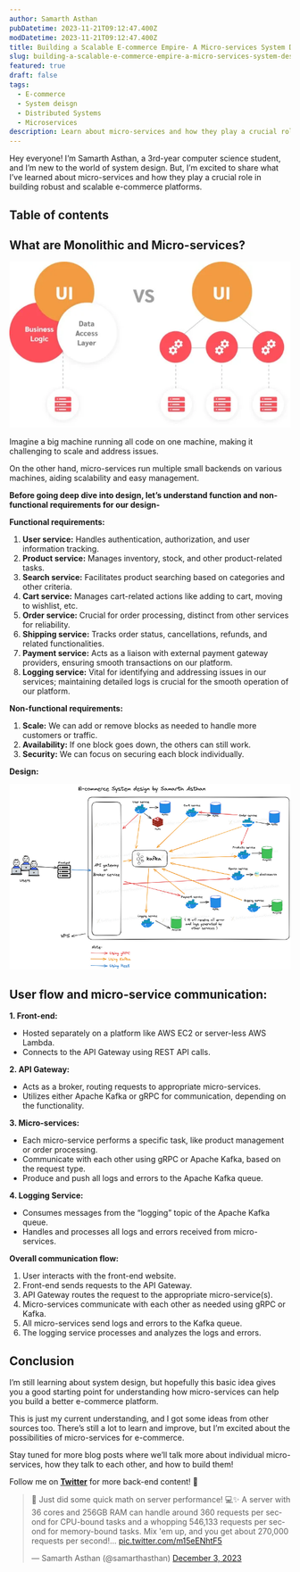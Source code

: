 ```yaml
---
author: Samarth Asthan
pubDatetime: 2023-11-21T09:12:47.400Z
modDatetime: 2023-11-21T09:12:47.400Z
title: Building a Scalable E-commerce Empire- A Micro-services System Design Approach
slug: building-a-scalable-e-commerce-empire-a-micro-services-system-design-approach
featured: true
draft: false
tags:
  - E-commerce
  - System deisgn
  - Distributed Systems
  - Microservices
description: Learn about micro-services and how they play a crucial role in building robust and scalable e-commerce platforms.
---
```


Hey everyone! I’m Samarth Asthan, a 3rd-year computer science student, and I’m new to the world of system design. But, I’m excited to share what I’ve learned about micro-services and how they play a crucial role in building robust and scalable e-commerce platforms.

## Table of contents

## What are Monolithic and Micro-services?

![monolithic-and-micro-services](./monolithic-and-micro-services.webp)

Imagine a big machine running all code on one machine, making it challenging to scale and address issues.

On the other hand, micro-services run multiple small backends on various machines, aiding scalability and easy management.

**Before going deep dive into design, let’s understand function and non-functional requirements for our design-**

**Functional requirements:**

1.  **User service:** Handles authentication, authorization, and user information tracking.
2.  **Product service:** Manages inventory, stock, and other product-related tasks.
3.  **Search service:** Facilitates product searching based on categories and other criteria.
4.  **Cart service:** Manages cart-related actions like adding to cart, moving to wishlist, etc.
5.  **Order service:** Crucial for order processing, distinct from other services for reliability.
6.  **Shipping service:** Tracks order status, cancellations, refunds, and related functionalities.
7.  **Payment service:** Acts as a liaison with external payment gateway providers, ensuring smooth transactions on our platform.
8.  **Logging service:** Vital for identifying and addressing issues in our services; maintaining detailed logs is crucial for the smooth operation of our platform.

**Non-functional requirements:**

1.  **Scale:** We can add or remove blocks as needed to handle more customers or traffic.
2.  **Availability:** If one block goes down, the others can still work.
3.  **Security:** We can focus on securing each block individually.

**Design:**

![e-commerce-system-design](./e-commerce-system-design.png)

## User flow and micro-service communication:

**1\. Front-end:**

- Hosted separately on a platform like AWS EC2 or server-less AWS Lambda.
- Connects to the API Gateway using REST API calls.

**2\. API Gateway:**

- Acts as a broker, routing requests to appropriate micro-services.
- Utilizes either Apache Kafka or gRPC for communication, depending on the functionality.

**3\. Micro-services:**

- Each micro-service performs a specific task, like product management or order processing.
- Communicate with each other using gRPC or Apache Kafka, based on the request type.
- Produce and push all logs and errors to the Apache Kafka queue.

**4\. Logging Service:**

- Consumes messages from the “logging” topic of the Apache Kafka queue.
- Handles and processes all logs and errors received from micro-services.

**Overall communication flow:**

1.  User interacts with the front-end website.
2.  Front-end sends requests to the API Gateway.
3.  API Gateway routes the request to the appropriate micro-service(s).
4.  Micro-services communicate with each other as needed using gRPC or Kafka.
5.  All micro-services send logs and errors to the Kafka queue.
6.  The logging service processes and analyzes the logs and errors.

## Conclusion

I’m still learning about system design, but hopefully this basic idea gives you a good starting point for understanding how micro-services can help you build a better e-commerce platform.

This is just my current understanding, and I got some ideas from other sources too. There’s still a lot to learn and improve, but I’m excited about the possibilities of micro-services for e-commerce.

Stay tuned for more blog posts where we’ll talk more about individual micro-services, how they talk to each other, and how to build them!

Follow me on [**Twitter**](https://twitter.com/samarthasthan) for more back-end content! 🚀

<blockquote class="twitter-tweet"><p lang="en" dir="ltr">🚀 Just did some quick math on server performance! 💻✨ A server with 36 cores and 256GB RAM can handle around 360 requests per second for CPU-bound tasks and a whopping 546,133 requests per second for memory-bound tasks. Mix &#39;em up, and you get about 270,000 requests per second!… <a href="https://t.co/m15eENhtF5">pic.twitter.com/m15eENhtF5</a></p>&mdash; Samarth Asthan (@samarthasthan) <a href="https://twitter.com/samarthasthan/status/1731299091026726973?ref_src=twsrc%5Etfw">December 3, 2023</a></blockquote> <script async src="https://platform.twitter.com/widgets.js" charset="utf-8"></script>
